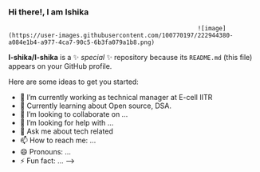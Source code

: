 ###                                                           Hi there!, I am Ishika 
                                                         ![image](https://user-images.githubusercontent.com/100770197/222944380-a084e1b4-a977-4ca7-90c5-6b3fa079a1b8.png)
**I-shika/I-shika** is a ✨ _special_ ✨ repository because its `README.md` (this file) appears on your GitHub profile.

Here are some ideas to get you started:

- 🔭 I’m currently working as technical manager at E-cell IITR
- 🌱 Currently learning about Open source, DSA.
- 👯 I’m looking to collaborate on ...
- 🤔 I’m looking for help with ...
- 💬 Ask me about tech related
- 📫 How to reach me: ...
- 😄 Pronouns: ...
- ⚡ Fun fact: ...
-->
